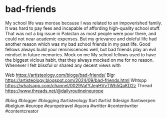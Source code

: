 # bad-friends
My school life was morose because I was related to an impoverished family. It was hard to pay fees and incapable of affording high-quality school stuff. That was not a big issue in Pakistan as most people were poor there, and could not near academic expenses. But my grievance and doleful life had another reason which was my bad school friends in my past life. Good fellows always build your reminiscences well, but bad friends play an evil mindset in future memories.
Mock on me
My school fellows used to have the biggest vicious habit, that they always mocked on me for no reason. Whenever I felt blissful or shared any decent views with 


Web  https://artisteology.com/blogs/bad-friends/ 
Blgr https://artisteology.blogspot.com/2024/09/bad-friends.html 
Whtspp https://whatsapp.com/channel/0029VafYJegHVvTWh5QaKD2z 
Thread  https://www.threads.net/@dailyroutineineurope 

#blog #blogger #blogging #artisteology #art #artist #design #antwerpen #belgium #europe #europetravel #quora #writter #contentwriter #contentcreator 
